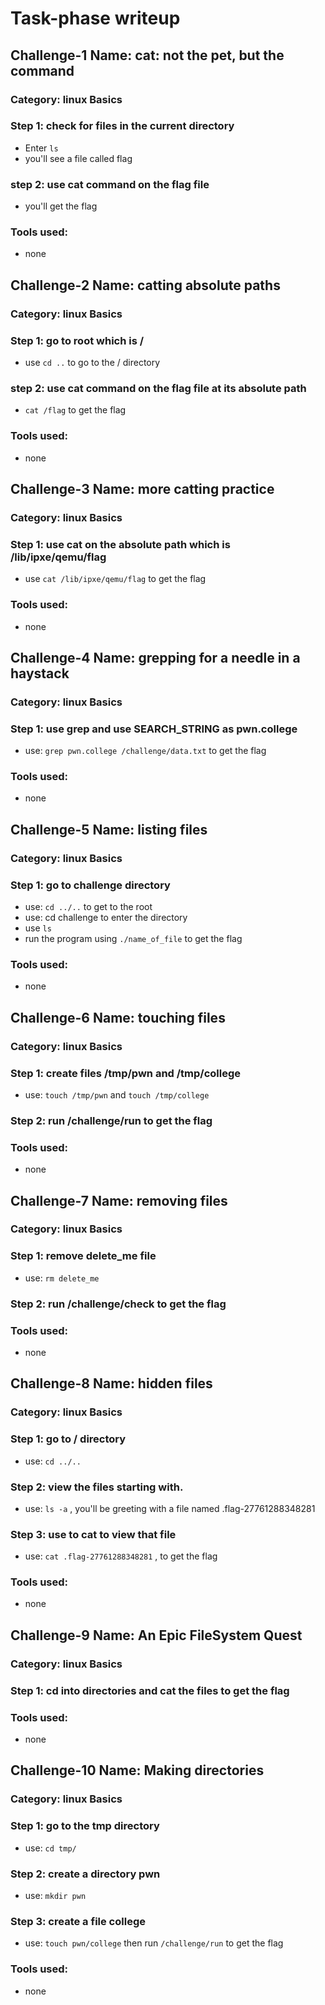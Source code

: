 # Task-phase writeup
## Challenge-1 Name: cat: not the pet, but the command

### Category: linux Basics

### Step 1: check for files in the current directory
- Enter `ls`
- you'll see a file called flag

### step 2: use cat command on the flag file
- you'll get the flag

### Tools used:
- none

## Challenge-2 Name: catting absolute paths

### Category: linux Basics

### Step 1: go to root which is /
- use `cd ..` to go to the / directory

### step 2: use cat command on the flag file at its absolute path
- `cat /flag` to get the flag

### Tools used:
- none

## Challenge-3 Name: more catting practice

### Category: linux Basics

### Step 1: use cat on the absolute path which is /lib/ipxe/qemu/flag
- use `cat /lib/ipxe/qemu/flag` to get the flag

### Tools used:
- none

## Challenge-4 Name: grepping for a needle in a haystack

### Category: linux Basics

### Step 1: use grep and use SEARCH_STRING as pwn.college 
- use:  `grep pwn.college /challenge/data.txt` to get the flag

### Tools used:
- none

## Challenge-5 Name: listing files

### Category: linux Basics

### Step 1: go to challenge directory
- use:  `cd ../..` to get to the root
- use: cd challenge to enter the directory
- use `ls`
- run the program using `./name_of_file` to get the flag

### Tools used:
- none

## Challenge-6 Name: touching files

### Category: linux Basics

### Step 1: create files /tmp/pwn and /tmp/college
- use:  `touch /tmp/pwn` and `touch /tmp/college`

### Step 2: run /challenge/run to get the flag

### Tools used:
- none

## Challenge-7 Name: removing files

### Category: linux Basics

### Step 1: remove delete_me file
- use:  `rm delete_me`

### Step 2: run /challenge/check to get the flag

### Tools used:
- none

## Challenge-8 Name: hidden files

### Category: linux Basics

### Step 1: go to / directory
- use:  `cd ../..`

### Step 2: view the files starting with.
- use: `ls -a` , you'll be greeting with a file named .flag-27761288348281

### Step 3: use to cat to view that file
- use: `cat .flag-27761288348281` , to get the flag

### Tools used:
- none

## Challenge-9 Name: An Epic FileSystem Quest

### Category: linux Basics

### Step 1: cd into directories and cat the files to get the flag

### Tools used:
- none

## Challenge-10 Name: Making directories

### Category: linux Basics

### Step 1: go to the tmp directory
- use: `cd tmp/`

### Step 2: create a directory pwn
- use: `mkdir pwn`

### Step 3: create a file college
- use: `touch pwn/college` then run `/challenge/run` to get the flag
### Tools used:
- none